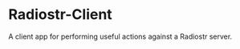 Radiostr-Client
===============

A client app for performing useful actions against a Radiostr server.
